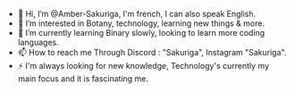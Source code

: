- 👋 Hi, I’m @Amber-Sakuriga, I'm french, I can also speak English.
- 👀 I’m interested in Botany, technology, learning new things & more.
- 🌱 I’m currently learning Binary slowly, looking to learn more coding languages.
- 📫 How to reach me Through Discord : "Sakuriga", Instagram "Sakuriga".
- ⚡ I'm always looking for new knowledge, Technology's currently my main focus and it is fascinating me.
